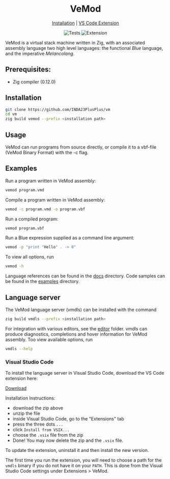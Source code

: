<div align="center">
<h1>VeMod</h1>

<a href="#installation">Installation</a> | <a href="#visual-studio-code">VS Code Extension</a>

![Tests](https://github.com/INDA23PlusPLus/vm/actions/workflows/zig.yml/badge.svg?event=push) ![Extension](https://github.com/INDA23PlusPLus/vm/actions/workflows/vscode.yml/badge.svg?event=push)
</div>

VeMod is a virtual stack machine written in Zig, with an associated assembly language two high level
languages: the functional *Blue* language, and the imperative *Melancolang*.

## Prerequisites:
* Zig compiler (0.12.0)

## Installation
```bash
git clone https://github.com/INDA23PlusPlus/vm
cd vm
zig build vemod --prefix <installation path>
```

## Usage
VeMod can run programs from source directly, or compile it to a vbf-file (VeMod
Binary Format) with the -c flag. 

## Examples
Run a program written in VeMod assembly:
```bash
vemod program.vmd
```

Compile a program written in VeMod assembly:
```bash
vemod -c program.vmd -o program.vbf
```

Run a compiled program:
```bash
vemod program.vbf
```

Run a Blue expression supplied as a command line argument:
```bash
vemod -p "print "Hello" . -> 0"
```

To view all options, run
```bash
vemod -h
```

Language references can be found in the [docs](docs/)
directory. Code samples can be found in the [examples](examples/) directory.

## Language server
The VeMod language server (vmdls) can be installed with the command
```bash
zig build vmdls --prefix <installation path>
```

For integration with various editors, see the [editor](editor/) folder.
vmdls can produce diagnostics, completions and hover information
for VeMod assembly. Too view available options, run
```bash
vmdls --help
```

### Visual Studio Code
To install the language server in Visual Studio Code, download the VS Code
extension here:

[Download](https://nightly.link/INDA23PlusPlus/vm/workflows/vscode/main/vscode-vemod.zip)

Installation Instructions:
- download the zip above
- unzip the file
- inside Visual Studio Code, go to the "Extensions" tab
- press the three dots `...`
- click `Install from VSIX...`
- choose the `.vsix` file from the zip
- Done! You may now delete the zip and the `.vsix` file.

To update the extension, uninstall it and then install the new version.

The first time you run the extension, you will need to choose a path for the
`vmdls` binary if you do not have it on your `PATH`. This is done from the
Visual Studio Code settings under Extensions > VeMod.
